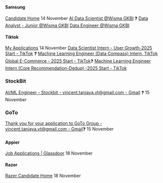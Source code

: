 #### Samsung
[Candidate Home](https://sec.wd3.myworkdayjobs.com/en-US/Samsung_Careers/userHome) 14 November
[AI Data Scientist @Wisma GKBI](https://sec.wd3.myworkdayjobs.com/en-US/Samsung_Careers/job/Wisma-GKBI-Jakarta-Indonesia/AI-Data-Scientist_R86973?jobFamilyGroup=189767dd6c9201b4198fe1a6db2997c7&jobFamilyGroup=189767dd6c9201e189e3eaa6db299dc7) ❓
[Data Analyst - Junior @Wisma GKBI](https://sec.wd3.myworkdayjobs.com/en-US/Samsung_Careers/job/Wisma-GKBI-Jakarta-Indonesia/Data-Analyst---Junior_R85266?jobFamilyGroup=189767dd6c9201b4198fe1a6db2997c7&jobFamilyGroup=189767dd6c9201e189e3eaa6db299dc7)
[Data Engineer @Wisma GKBI](https://sec.wd3.myworkdayjobs.com/en-US/Samsung_Careers/job/Wisma-GKBI-Jakarta-Indonesia/Data-Engineer_R92579?jobFamilyGroup=189767dd6c9201b4198fe1a6db2997c7&jobFamilyGroup=189767dd6c9201e189e3eaa6db299dc7)

#### Tiktok
[My Applications](https://careers.tiktok.com/referral/tiktok/position/application?token=MTsxNzI0MzgyNDMxOTY2OzY5NjA0ODIyMzY5NTMwMDM1MzM7NzMzMDc5Mzc2NDM5Njc3OTc4Njsy) 14 November
[Data Scientist Intern - User Growth-2025 Start - TikTok](https://careers.tiktok.com/referral/tiktok/position/7423687584607979786/detail?token=MTsxNzI0MzgyNDMxOTY2OzY5NjA0ODIyMzY5NTMwMDM1MzM7NzMzMDc5Mzc2NDM5Njc3OTc4Njsy) ❓
[Machine Learning Engineer (Data Compass) Intern, TikTok Global E-Commerce - 2025 Start - TikTok](https://careers.tiktok.com/referral/tiktok/position/7403600622296484147/detail?token=MTsxNzI0MzgyNDMxOTY2OzY5NjA0ODIyMzY5NTMwMDM1MzM7NzMzMDc5Mzc2NDM5Njc3OTc4Njsy)❓
[Machine Learning Engineer Intern (Core Recommendation-Dedup) -2025 Start - TikTok](https://careers.tiktok.com/referral/tiktok/position/7400610216658913586/detail?token=MTsxNzI0MzgyNDMxOTY2OzY5NjA0ODIyMzY5NTMwMDM1MzM7NzMzMDc5Mzc2NDM5Njc3OTc4Njsy)


### StockBit
[AI/ML Engineer - Stockbit - vincent.tanjaya.vt@gmail.com - Gmail](https://mail.google.com/mail/u/0/#inbox/FMfcgzQXKDgbjzcJphBLnWzfhvjhJpsw) ❓ 15 November

### GoTo
[Thank you for your application to GoTo Group - vincent.tanjaya.vt@gmail.com - Gmail](https://mail.google.com/mail/u/0/#inbox/FMfcgzQXKDgbkDztKsbDSLGgckjfhSNr)❓ 15 November

#### Appier
[Job Applications | Glassdoor](https://www.glassdoor.com/Job/Home/appliedJobs.htm) 18 November


#### Razer
[Razer Candidate Home](https://razer.wd3.myworkdayjobs.com/en-US/Careers/userHome) 18 November

